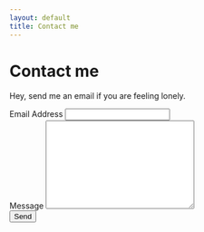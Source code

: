 ```yaml
---
layout: default
title: Contact me
---
```


<div id="contact">
  <h1 class="pageTitle">Contact me</h1>
  <div class="contactContent">
    <p class="intro">Hey, send me an email if you are feeling lonely.</p>
  </div>
  <form action="https://formspree.io/dimitar@dchakarov.com" method="POST">
    <label for="email">Email Address</label>
    <input type="email" id="email" name="_replyto" class="full-width"><br>
    <label for="name">Message</label>
    <textarea name="name" id="name" cols="30" rows="10" class="full-width"></textarea><br>
    <input type="submit" value="Send" class="button">
  </form>
</div>
